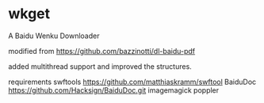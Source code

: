 # wkget
A Baidu Wenku Downloader

modified from https://github.com/bazzinotti/dl-baidu-pdf

added multithread support and improved the structures.

requirements 
swftools
https://github.com/matthiaskramm/swftool
BaiduDoc
https://github.com/Hacksign/BaiduDoc.git
imagemagick
poppler
